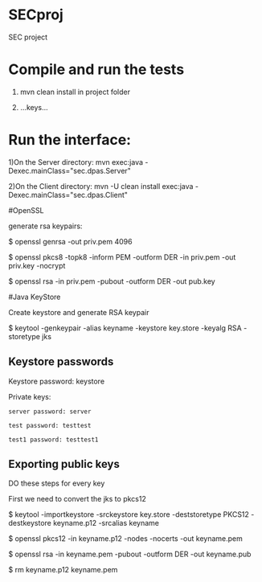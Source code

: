 # SECproj
SEC project

# Compile and run the tests

1) mvn clean install in project folder

2) ...keys...

# Run the interface:

1)On the Server directory: mvn  exec:java -Dexec.mainClass="sec.dpas.Server"

2)On the Client directory: mvn -U clean install exec:java -Dexec.mainClass="sec.dpas.Client"


#OpenSSL

generate rsa keypairs:

$ openssl genrsa -out priv.pem 4096

$ openssl pkcs8 -topk8 -inform PEM -outform DER -in priv.pem -out priv.key -nocrypt

$ openssl rsa -in priv.pem -pubout -outform DER -out pub.key


#Java KeyStore

Create keystore and generate RSA keypair

$ keytool -genkeypair -alias keyname -keystore key.store -keyalg RSA -storetype jks


## Keystore passwords

Keystore password: keystore

Private keys:

	server password: server

	test password: testtest

	test1 password: testtest1

## Exporting public keys

DO these steps for every key

First we need to convert the jks to pkcs12

$ keytool -importkeystore -srckeystore key.store -deststoretype PKCS12 -destkeystore keyname.p12 -srcalias keyname

$ openssl pkcs12 -in keyname.p12 -nodes -nocerts -out keyname.pem

$ openssl rsa -in keyname.pem -pubout -outform DER -out keyname.pub

$ rm keyname.p12 keyname.pem
